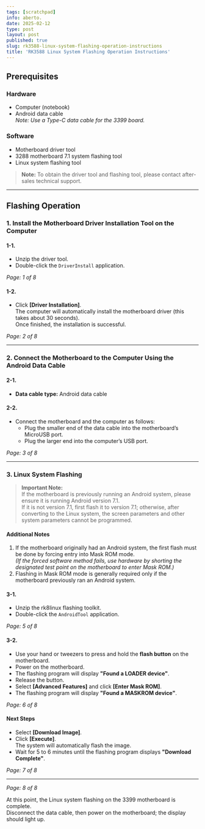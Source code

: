 ```yaml
---
tags: [scratchpad]
info: aberto.
date: 2025-02-12
type: post
layout: post
published: true
slug: rk3588-linux-system-flashing-operation-instructions
title: 'RK3588 Linux System Flashing Operation Instructions'
---
```

## Prerequisites

### Hardware

- Computer (notebook)
- Android data cable  
  *Note: Use a Type-C data cable for the 3399 board.*

### Software

- Motherboard driver tool
- 3288 motherboard 7.1 system flashing tool
- Linux system flashing tool

> **Note:** To obtain the driver tool and flashing tool, please contact after-sales technical support.

---

## Flashing Operation

### 1. Install the Motherboard Driver Installation Tool on the Computer

#### 1-1.
- Unzip the driver tool.
- Double-click the `DriverInstall` application.

*Page: 1 of 8*

#### 1-2.
- Click **[Driver Installation]**.  
  The computer will automatically install the motherboard driver (this takes about 30 seconds).  
  Once finished, the installation is successful.

*Page: 2 of 8*

---

### 2. Connect the Motherboard to the Computer Using the Android Data Cable

#### 2-1.
- **Data cable type:** Android data cable

#### 2-2.
- Connect the motherboard and the computer as follows:
  - Plug the smaller end of the data cable into the motherboard’s MicroUSB port.
  - Plug the larger end into the computer’s USB port.

*Page: 3 of 8*

---

### 3. Linux System Flashing

> **Important Note:**  
> If the motherboard is previously running an Android system, please ensure it is running Android version 7.1.  
> If it is not version 7.1, first flash it to version 7.1; otherwise, after converting to the Linux system, the screen parameters and other system parameters cannot be programmed.

#### Additional Notes

1. If the motherboard originally had an Android system, the first flash must be done by forcing entry into Mask ROM mode.  
   *(If the forced software method fails, use hardware by shorting the designated test point on the motherboard to enter Mask ROM.)*
2. Flashing in Mask ROM mode is generally required only if the motherboard previously ran an Android system.

#### 3-1.
- Unzip the rk8linux flashing toolkit.
- Double-click the `AndroidTool` application.

*Page: 5 of 8*

#### 3-2.
- Use your hand or tweezers to press and hold the **flash button** on the motherboard.
- Power on the motherboard.
- The flashing program will display **"Found a LOADER device"**.
- Release the button.
- Select **[Advanced Features]** and click **[Enter Mask ROM]**.
- The flashing program will display **"Found a MASKROM device"**.

*Page: 6 of 8*

#### Next Steps
- Select **[Download Image]**.
- Click **[Execute]**.  
  The system will automatically flash the image.
- Wait for 5 to 6 minutes until the flashing program displays **"Download Complete"**.

*Page: 7 of 8*

---

*Page: 8 of 8*

At this point, the Linux system flashing on the 3399 motherboard is complete.  
Disconnect the data cable, then power on the motherboard; the display should light up.